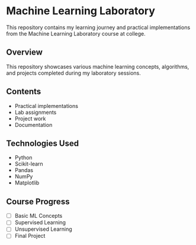 # Machine Learning Laboratory

This repository contains my learning journey and practical implementations from the Machine Learning Laboratory course at college.

## Overview
This repository showcases various machine learning concepts, algorithms, and projects completed during my laboratory sessions.

## Contents
- Practical implementations
- Lab assignments
- Project work
- Documentation

## Technologies Used
- Python
- Scikit-learn
- Pandas
- NumPy
- Matplotlib

## Course Progress
- [ ] Basic ML Concepts
- [ ] Supervised Learning
- [ ] Unsupervised Learning
- [ ] Final Project
